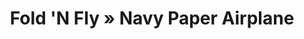 ---
title: "Fold 'N Fly » Navy Paper Airplane"
url: https://www.foldnfly.com/35.html#Navy-Plane
image: 1685726689000.png
tags: ["diy","physical","collection","archive"]
description: "paper plane model construction instructions"
---